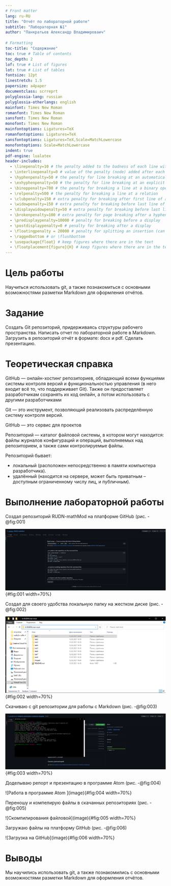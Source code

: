 ```yaml
---
# Front matter
lang: ru-RU
title: "Отчёт по лабораторной работе"
subtitle: "Лабораторная №1"
author: "Панкратьев Александр Владимироваич"

# Formatting
toc-title: "Содержание"
toc: true # Table of contents
toc_depth: 2
lof: true # List of figures
lot: true # List of tables
fontsize: 12pt
linestretch: 1.5
papersize: a4paper
documentclass: scrreprt
polyglossia-lang: russian
polyglossia-otherlangs: english
mainfont: Times New Roman
romanfont: Times New Roman
sansfont: Times New Roman
monofont: Times New Roman
mainfontoptions: Ligatures=TeX
romanfontoptions: Ligatures=TeX
sansfontoptions: Ligatures=TeX,Scale=MatchLowercase
monofontoptions: Scale=MatchLowercase
indent: true
pdf-engine: lualatex
header-includes:
  - \linepenalty=10 # the penalty added to the badness of each line within a paragraph (no associated penalty node) Increasing the value makes tex try to have fewer lines in the paragraph.
  - \interlinepenalty=0 # value of the penalty (node) added after each line of a paragraph.
  - \hyphenpenalty=50 # the penalty for line breaking at an automatically inserted hyphen
  - \exhyphenpenalty=50 # the penalty for line breaking at an explicit hyphen
  - \binoppenalty=700 # the penalty for breaking a line at a binary operator
  - \relpenalty=500 # the penalty for breaking a line at a relation
  - \clubpenalty=150 # extra penalty for breaking after first line of a paragraph
  - \widowpenalty=150 # extra penalty for breaking before last line of a paragraph
  - \displaywidowpenalty=50 # extra penalty for breaking before last line before a display math
  - \brokenpenalty=100 # extra penalty for page breaking after a hyphenated line
  - \predisplaypenalty=10000 # penalty for breaking before a display
  - \postdisplaypenalty=0 # penalty for breaking after a display
  - \floatingpenalty = 20000 # penalty for splitting an insertion (can only be split footnote in standard LaTeX)
  - \raggedbottom # or \flushbottom
  - \usepackage{float} # keep figures where there are in the text
  - \floatplacement{figure}{H} # keep figures where there are in the text
---
```


# Цель работы

Научиться использовать git, а также познакомиться
с основными возможностями разметки Markdown для оформления отчётов.


# Задание

Создать Git репозиторий, придерживаясь структуры рабочего пространства.
Написать отчет по лабораторной работе в Markdown.
Загрузить в репозиторий отчёт в формате: docx и pdf.
Сделать презентацию.

# Теоретическая справка

GitHub — онлайн-хостинг репозиториев, обладающий всеми функциями системы контроля версий и функциональностью управления (в него входит всё то, что поддерживает Git). Также он предоставляет разработчикам сохранять их код онлайн, а потом использовать с другими разработчиками

Git — это инструмент, позволяющий реализовать распределённую систему контроля версий.

GitHub — это сервис для проектов

Репозиторий — каталог файловой системы, в котором могут находится: файлы журналов конфигураций и операций, выполняемых над репозиторием, а также сами контролируемые файлы.

Репозиторий бывает:

- локальный (расположен непосредственно в памяти компьютера разработчика).
- удалённый (находится на сервере, может быть приватным – доступным ограниченному числу лиц, и публичным).

# Выполнение лабораторной работы

Создал репозиторий RUDN-mathMod на платформе GitHub (рис. -@fig:001)

![Репозиторий](image\1.png){#fig:001 width=70%}

Создал для своего удобства локальную папку на жестком диске (рис. -@fig:002)

![Папка](image\2.png){#fig:002 width=70%}

Скачиваю с git репозитории для работы с Markdown (рис. -@fig:003)

![Скачиваю репозитории для создания репорта и презентаций](image\3.png){#fig:003 width=70%}

Доделываю репорт и презентацию в программе Atom (рис. -@fig:004)

![Работа в программе Atom ](image\){#fig:004 width=70%}


Переношу и компелирую файлы в скачанных репозиториях (рис. -@fig:005)

![Скомпилирования файловой](image\){#fig:005 width=70%}

Загружаю файлы на платформу GitHub (рис. -@fig:006)

![Загрузка на GitHub](image\){#fig:006 width=70%}

# Выводы

Мы научились использовать git, а также познакомились
с основными возможностями разметки Markdown для оформления отчётов.
